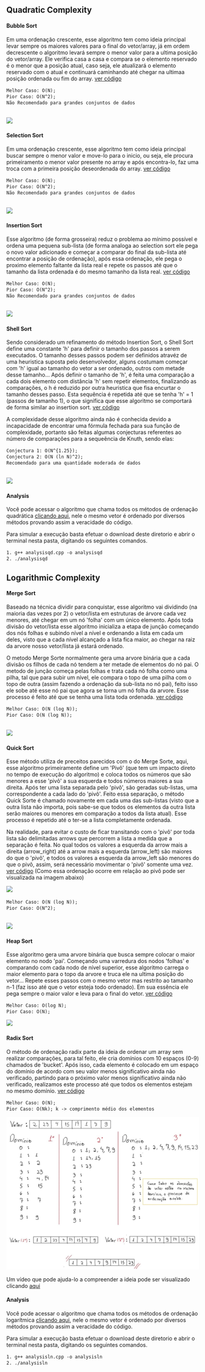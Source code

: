 ## Quadratic Complexity

#### Bubble Sort
Em uma ordenação crescente, esse algoritmo tem como ideia principal levar sempre os maiores valores para o final do vetor/array, já em ordem decrescente o algoritmo levará sempre o menor valor para a ultima posição do vetor/array. Ele verifica casa a casa e compara se o elemento reservado é o menor que a posição atual, caso seja, ele atualizará o elemento reservado com o atual e continuará caminhando até chegar na ultimaa posição ordenada ou fim do array.
<a href="https://github.com/Sr-Souza-dev/Algorithms/blob/main/Ordination/quadratic/bubble_sort.hpp">ver código</a>

    Melhor Caso: O(N);
    Pior Caso: O(N^2);
    Não Recomendado para grandes conjuntos de dados
<br>
<a href="https://www.macoratti.net/20/11/c_algoritm2.htm"> <image src = "images/bubble.png"></a>


#### Selection Sort
Em uma ordenação crescente, esse algoritmo tem como ideia principal buscar sempre o menor valor e move-lo para o inicio, ou seja, ele procura primeiramento o menor valor presente no array e após encontra-lo, faz uma troca com a primeira posição deseordenada do array. 
<a href="https://github.com/Sr-Souza-dev/Algorithms/blob/main/Ordination/quadratic/selection_sort.hpp">ver código</a>

    Melhor Caso: O(N);
    Pior Caso: O(N^2);
    Não Recomendado para grandes conjuntos de dados
<br>
<a href="https://www.codingninjas.com/codestudio/problem-details/selection-sort_981162"> <image src = "images/selection.png"></a>

#### Insertion Sort
Esse algoritmo (de forma grosseira) reduz o problema ao mínimo possível e ordena uma pequena sub-lista (de forma analoga ao selection sort ele pega o novo valor adicionado e começar a comparar do final da sub-lista até encontrar a posição de ordenação), após essa ordenação, ele pega o proximo elemento faltante da lista real e repete os passos até que o tamanho da lista ordenada é do mesmo tamanho da lista real.
<a href="https://github.com/Sr-Souza-dev/Algorithms/blob/main/Ordination/quadratic/insertion_sort.hpp">ver código</a>

    Melhor Caso: O(N);
    Pior Caso: O(N^2);
    Não Recomendado para grandes conjuntos de dados
<br>
<a href="https://www.w3resource.com/javascript-exercises/searching-and-sorting-algorithm/searching-and-sorting-algorithm-exercise-4.php"> <image src = "images/insertion.png"></a>

#### Shell Sort
Sendo considerado um refinamento do método Insertion Sort, o Shell Sort define uma constante 'h' para definir o tamanho dos passos a serem executados. O tamanho desses passos podem ser definidos atravéz de uma heuristica suposta pelo desenvolvedor, alguns costumam começar com 'h' igual ao tamanho do vetor a ser ordenado, outros com metade desse tamanho... Após definir o tamanho de 'h', é feita uma comparação a cada dois elemento com distância 'h' sem repetir elementos, finalizando as comparações, o h é reduzido por outra heuristica que fisa encurtar o tamanho desses passo. Esta sequência é repetida até que se tenha 'h' = 1 (passos de tamanho 1), o que significa que esse algoritmo se comportará de forma similar ao insertion sort.
<a href="https://github.com/Sr-Souza-dev/Algorithms/blob/main/Ordination/quadratic/shell_sort.hpp">ver código</a>

A complexidade desse algoritmo ainda não é conhecida devido a incapacidade de encontrar uma fórmula fechada para sua função de complexidade, portanto são feitas algumas conjecturas referentes ao número de comparações para a sequeência de Knuth, sendo elas:

    Conjectura 1: O(N^{1.25});
    Conjectura 2: O(N (ln N)^2);
    Recomendado para uma quantidade moderada de dados
<br>
<a href="https://www.youtube.com/watch?v=QnHOwrZllXk"> <image src = "images/shell.png"></a>


#### Analysis
Você pode acessar o algoritmo que chama todos os métodos de ordenação quadrática <a href="https://github.com/Sr-Souza-dev/Algorithms/blob/main/Ordination/analysisqd.cpp">clicando aqui</a>, nele o mesmo vetor é ordenado por diversos métodos provando assim a veracidade do código.

Para simular a execução basta efetuar o download deste diretorio e abrir o terminal nesta pasta, digitando os seguintes comandos.

    1. g++ analysisqd.cpp -o analysisqd
    2. ./analysisqd


## Logarithmic Complexity

#### Merge Sort 
Baseado na técnica dividir para conquistar, esse algoritmo vai dividindo (na maioria das vezes por 2) o vetor/lista em estruturas de árvore cada vez menores, até chegar em um nó 'folha' com um único elemento. Após toda divisão do vetor/lista esse algoritmo inicializa a etapa de junção começando dos nós folhas e subindo nível a nível e ordenando a lista em cada um deles, visto que a cada nível alcançado a lista fica maior, ao chegar na raiz da arvore nosso vetor/lista já estará ordenado.

O metodo Merge Sorte normalmente gera uma arvore binária que a cada divisão os filhos de cada nó tendem a ter metade de elementos do nó pai. O metodo de junção começa pelas folhas e trata cada nó folha como uma pilha, tal que para subir um nível, ele compara o topo de uma pilha com o topo de outra (assim fazendo a ordenação da sub-lista no nó pai), feito isso ele sobe até esse nó pai que agora se torna um nó folha da arvore. Esse processo é feito até que se tenha uma lista toda ordenada.
<a href="https://github.com/Sr-Souza-dev/Algorithms/blob/main/Ordination/logarithm/merge_sort.hpp">ver código</a>

    Melhor Caso: O(N (log N));
    Pior Caso: O(N (log N));
<br>
<a href="https://en.wikipedia.org/wiki/Merge_sort"> <image src = "images/merge.png"></a>

#### Quick Sort 
Esse método utiliza de preceitos parecidos com o do Merge Sorte, aqui, esse algoritmo primeiramente define um 'Pivô' (que tem um impacto direto no tempo de execução do algoritmo) e coloca todos os números que são menores a esse 'pivô' a sua esquerda e todos números maiores a sua direita. Após ter uma lista separada pelo 'pivô', são geradas sub-listas, uma correspondente a cada lado do 'pivô'. Feito essa separação, o método Quick Sorte é chamado novamente em cada uma das sub-listas (visto que a outra lista não importa, pois sabe-se que todos os elementos da outra lista serão maiores ou menores em comparação a todos da lista atual). Esse processo é repetido até o ter-se a lista completamente ordenada.

Na realidade, para evitar o custo de ficar transitando com o 'pivô' por toda lista são delimitadas arrows que percorrem a lista a medida que a separação é feita. No qual todos os valores a esquerda da arrow mais a direita (arrow_right) até a arrow mais a esquerda (arrow_left) são maiores do que o 'pivô', e todos os valores a esquerda da arrow_left são menores do que o pivô, assim, será necessário movimentar o 'pivô' somente uma vez. 
<a href="https://github.com/Sr-Souza-dev/Algorithms/blob/main/Ordination/logarithm/quick_sort.hpp">ver código</a> (Como essa ordenação ocorre em relação ao pivô pode ser visualizada na imagem abaixo)

<a href="https://github.com/Sr-Souza-dev"> <image src = "images/quickP.png"></a>

    Melhor Caso: O(N (log N));
    Pior Caso: O(N^2);
<br>
<a href="https://dev.to/mwong068/quick-sort-in-ruby-2302"> <image src = "images/quick.png"></a>


#### Heap Sort
Esse algoritmo gera uma arvore binária que busca sempre colocar o maior elemento no nodo 'pai'. Começando uma varredura dos nodos 'folhas' e comparando com cada nodo de nível superior, esse algoritmo carrega o maior elemento para o topo da arvore e truca ele na ultima posição do vetor... Repete esses passos com o mesmo vetor mas restrito ao tamanho n-1 (faz isso até que o vetor esteja todo ordenado). Em sua essência ele pega sempre o maior valor e leva para o final do vetor. 
<a href="https://github.com/Sr-Souza-dev/Algorithms/blob/main/Ordination/logarithm/heap_sort.hpp">ver código</a> 

    Melhor Caso: O(log N);
    Pior Caso: O(N);

<a href="https://medium.com/@aahana22012001/heap-and-heap-sort-algorithm-9bc53eb8672e"> <image src = "images/heap.png"></a>

#### Radix Sort
O método de ordenação radix parte da ideia de ordenar um array sem realizar comparações, para tal feito, ele cria domínios com 10 espaços (0-9) chamados de 'bucket'. Após isso, cada elemento é colocado em um espaço do domínio de acordo com seu valor menos significativo ainda não verificado, partindo para o próximo valor menos significativo ainda não verificado, realizamos este processo até que todos os elementos estejam no mesmo domínio.
<a href="https://github.com/Sr-Souza-dev/Algorithms/blob/main/Ordination/logarithm/radix_sort.hpp">ver código</a>

    Melhor Caso: O(N); 
    Pior Caso: O(Nk); k -> comprimento médio dos elementos

<img src="images/radix.jpg">

Um vídeo que pode ajuda-lo a compreender a ideia pode ser visualizado clicando <a href="https://www.youtube.com/watch?v=8mA9tbThC74">aqui<a>

#### Analysis
Você pode acessar o algoritmo que chama todos os métodos de ordenação logarítmica <a href="https://github.com/Sr-Souza-dev/Algorithms/blob/main/Ordination/analysisln.cpp">clicando aqui</a>, nele o mesmo vetor é ordenado por diversos métodos provando assim a veracidade do código.

Para simular a execução basta efetuar o download deste diretorio e abrir o terminal nesta pasta, digitando os seguintes comandos.

    1. g++ analysisln.cpp -o analysisln
    2. ./analysisln
